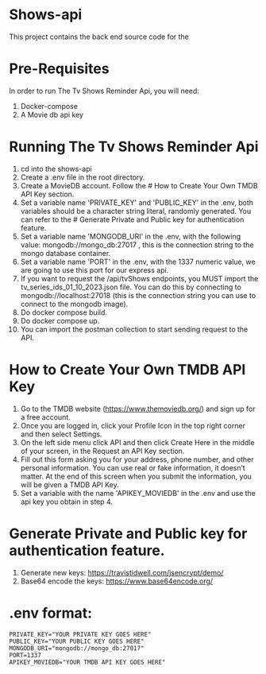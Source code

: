 # Shows-api

This project contains the back end source code for the 

# Pre-Requisites

In order to run The Tv Shows Reminder Api, you will need:

1. Docker-compose
2. A Movie db api key

# Running The Tv Shows Reminder Api

1. cd into the shows-api
2. Create a .env file in the root directory.
3. Create a MovieDB account. Follow the # How to Create Your Own TMDB API Key section.
4. Set a variable name 'PRIVATE_KEY' and 'PUBLIC_KEY' in the .env, both variables should be a character string literal, randomly generated. You can refer to 
   the # Generate Private and Public key for authentication feature.
6. Set a variable name 'MONGODB_URI' in the .env, with the following value: mongodb://mongo_db:27017 , this is the connection string to the mongo database container.
7. Set a variable name 'PORT' in the .env, with the 1337 numeric value, we are going to use this port for our express api.
8. If you want to request the /api/tvShows endpoints, you MUST import the tv_series_ids_01_10_2023.json file.
   You can do this by connecting to mongodb://localhost:27018 (this is the connection string you can use to connect to the mongodb image).
9. Do docker compose build.
10. Do docker compose up.
11. You can import the postman collection to start sending request to the API.

# How to Create Your Own TMDB API Key

1. Go to the TMDB website (https://www.themoviedb.org/) and sign up for a free account.
2. Once you are logged in, click your Profile Icon in the top right corner and then select Settings.
3. On the left side menu click API and then click Create Here in the middle of your screen, in the Request an API Key section.
4. Fill out this form asking you for your address, phone number, and other personal information. You can use real or fake information, it doesn’t matter. At the end of this screen when you submit the information, you will be given a TMDB API Key.
5. Set a variable with the name 'APIKEY_MOVIEDB' in the .env and use the api key you obtain in step 4.

# Generate Private and Public key for authentication feature.

1. Generate new keys: https://travistidwell.com/jsencrypt/demo/
2. Base64 encode the keys: https://www.base64encode.org/


# .env format:
    PRIVATE_KEY="YOUR PRIVATE KEY GOES HERE"
    PUBLIC_KEY="YOUR PUBLIC KEY GOES HERE"
    MONGODB_URI="mongodb://mongo_db:27017"
    PORT=1337
    APIKEY_MOVIEDB="YOUR TMDB API KEY GOES HERE"